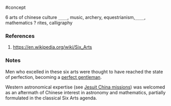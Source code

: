 #concept

6 arts of chinese culture
`____`, music, archery, equestrianism,`____`, mathematics
?
rites, calligraphy
### References
1. https://en.wikipedia.org/wiki/Six_Arts
### Notes
<!--LEARN:aqAmpeFy-->

Men who excelled in these six arts were thought to have reached the state of perfection, becoming a [perfect gentleman](https://en.m.wikipedia.org/wiki/Junzi "Junzi").

Western astronomical expertise (see [Jesuit China missions](https://en.wikipedia.org/wiki/Jesuit_China_missions "Jesuit China missions")) was welcomed as an aftermath of Chinese interest in astronomy and mathematics, partially formulated in the classical Six Arts agenda.
